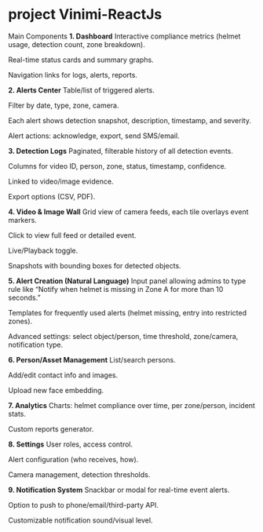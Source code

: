 # project Vinimi-ReactJs

Main Components
**1. Dashboard**
Interactive compliance metrics (helmet usage, detection count, zone breakdown).

Real-time status cards and summary graphs.

Navigation links for logs, alerts, reports.

**2. Alerts Center**
Table/list of triggered alerts.

Filter by date, type, zone, camera.

Each alert shows detection snapshot, description, timestamp, and severity.

Alert actions: acknowledge, export, send SMS/email.

**3. Detection Logs**
Paginated, filterable history of all detection events.

Columns for video ID, person, zone, status, timestamp, confidence.

Linked to video/image evidence.

Export options (CSV, PDF).

**4. Video & Image Wall**
Grid view of camera feeds, each tile overlays event markers.

Click to view full feed or detailed event.

Live/Playback toggle.

Snapshots with bounding boxes for detected objects.

**5. Alert Creation (Natural Language)**
Input panel allowing admins to type rule like “Notify when helmet is missing in Zone A for more than 10 seconds.”

Templates for frequently used alerts (helmet missing, entry into restricted zones).

Advanced settings: select object/person, time threshold, zone/camera, notification type.

**6. Person/Asset Management**
List/search persons.

Add/edit contact info and images.

Upload new face embedding.

**7. Analytics**
Charts: helmet compliance over time, per zone/person, incident stats.

Custom reports generator.

**8. Settings**
User roles, access control.

Alert configuration (who receives, how).

Camera management, detection thresholds.

**9. Notification System**
Snackbar or modal for real-time event alerts.

Option to push to phone/email/third-party API.

Customizable notification sound/visual level.

